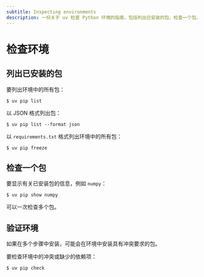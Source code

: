 ```yaml
---
subtitle: Inspecting environments
description: 一份关于 uv 检查 Python 环境的指南，包括列出已安装的包、检查一个包、验证环境等。
---
```


# 检查环境

## 列出已安装的包

要列出环境中的所有包：

```console
$ uv pip list
```

以 JSON 格式列出包：

```console
$ uv pip list --format json
```

以 `requirements.txt` 格式列出环境中的所有包：

```console
$ uv pip freeze
```

## 检查一个包

要显示有关已安装包的信息，例如 `numpy`：

```console
$ uv pip show numpy
```

可以一次检查多个包。

## 验证环境

如果在多个步骤中安装，可能会在环境中安装具有冲突要求的包。

要检查环境中的冲突或缺少的依赖项：

```console
$ uv pip check
```
